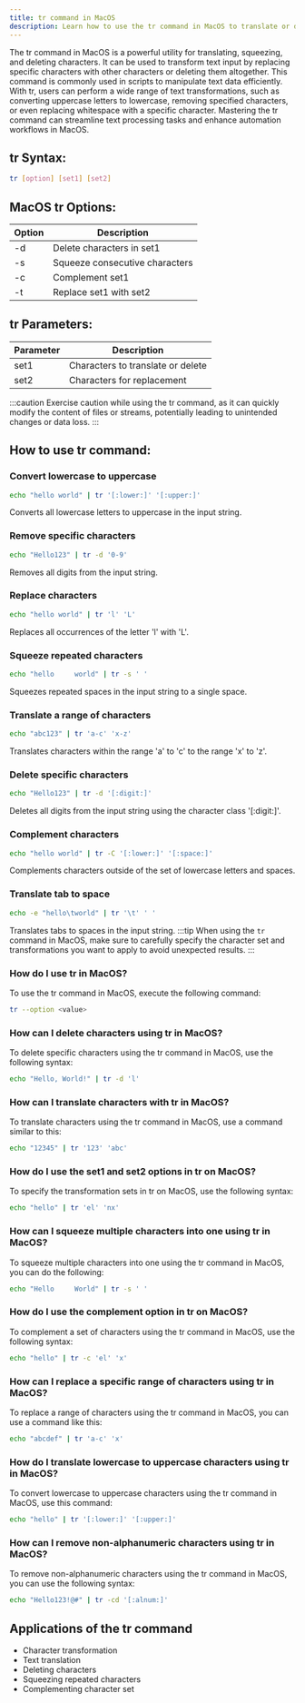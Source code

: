 ```yaml
---
title: tr command in MacOS
description: Learn how to use the tr command in MacOS to translate or delete characters.
---
```


The tr command in MacOS is a powerful utility for translating, squeezing, and deleting characters. It can be used to transform text input by replacing specific characters with other characters or deleting them altogether. This command is commonly used in scripts to manipulate text data efficiently. With tr, users can perform a wide range of text transformations, such as converting uppercase letters to lowercase, removing specified characters, or even replacing whitespace with a specific character. Mastering the tr command can streamline text processing tasks and enhance automation workflows in MacOS.

## tr Syntax:
```bash
tr [option] [set1] [set2]
```
## MacOS tr Options:
| Option | Description                     |
|--------|---------------------------------|
| -d     | Delete characters in set1       |
| -s     | Squeeze consecutive characters  |
| -c     | Complement set1                 |
| -t     | Replace set1 with set2          |

## tr Parameters:
| Parameter | Description                         |
|-----------|-------------------------------------|
| set1      | Characters to translate or delete   |
| set2      | Characters for replacement          |

:::caution
Exercise caution while using the tr command, as it can quickly modify the content of files or streams, potentially leading to unintended changes or data loss.
:::
## How to use tr command:

### Convert lowercase to uppercase
```bash
echo "hello world" | tr '[:lower:]' '[:upper:]'
```
Converts all lowercase letters to uppercase in the input string.

### Remove specific characters
```bash
echo "Hello123" | tr -d '0-9'
```
Removes all digits from the input string.

### Replace characters
```bash
echo "hello world" | tr 'l' 'L'
```
Replaces all occurrences of the letter 'l' with 'L'.

### Squeeze repeated characters
```bash
echo "hello     world" | tr -s ' '
```
Squeezes repeated spaces in the input string to a single space.

### Translate a range of characters
```bash
echo "abc123" | tr 'a-c' 'x-z'
```
Translates characters within the range 'a' to 'c' to the range 'x' to 'z'.

### Delete specific characters
```bash
echo "Hello123" | tr -d '[:digit:]'
```
Deletes all digits from the input string using the character class '[:digit:]'.

### Complement characters
```bash
echo "hello world" | tr -C '[:lower:]' '[:space:]'
```
Complements characters outside of the set of lowercase letters and spaces.

### Translate tab to space
```bash
echo -e "hello\tworld" | tr '\t' ' '
```
Translates tabs to spaces in the input string.
:::tip
When using the `tr` command in MacOS, make sure to carefully specify the character set and transformations you want to apply to avoid unexpected results.
:::

### How do I use tr in MacOS?
To use the tr command in MacOS, execute the following command:
```bash
tr --option <value>
```

### How can I delete characters using tr in MacOS?
To delete specific characters using the tr command in MacOS, use the following syntax:
```bash
echo "Hello, World!" | tr -d 'l'
```

### How can I translate characters with tr in MacOS?
To translate characters using the tr command in MacOS, use a command similar to this:
```bash
echo "12345" | tr '123' 'abc'
```

### How do I use the set1 and set2 options in tr on MacOS?
To specify the transformation sets in tr on MacOS, use the following syntax:
```bash
echo "hello" | tr 'el' 'nx'
```

### How can I squeeze multiple characters into one using tr in MacOS?
To squeeze multiple characters into one using the tr command in MacOS, you can do the following:
```bash
echo "Hello     World" | tr -s ' '
```

### How do I use the complement option in tr on MacOS?
To complement a set of characters using the tr command in MacOS, use the following syntax:
```bash
echo "hello" | tr -c 'el' 'x'
```

### How can I replace a specific range of characters using tr in MacOS?
To replace a range of characters using the tr command in MacOS, you can use a command like this:
```bash
echo "abcdef" | tr 'a-c' 'x'
```

### How do I translate lowercase to uppercase characters using tr in MacOS?
To convert lowercase to uppercase characters using the tr command in MacOS, use this command:
```bash
echo "hello" | tr '[:lower:]' '[:upper:]'
```

### How can I remove non-alphanumeric characters using tr in MacOS?
To remove non-alphanumeric characters using the tr command in MacOS, you can use the following syntax:
```bash
echo "Hello123!@#" | tr -cd '[:alnum:]'
```

## Applications of the tr command

- Character transformation
- Text translation
- Deleting characters
- Squeezing repeated characters
- Complementing character set